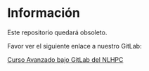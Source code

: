 # Información

Este repositorio quedará obsoleto.

Favor ver el siguiente enlace a nuestro GitLab:

[Curso Avanzado bajo GitLab del NLHPC](http://gitlab.nlhpc.cl/publico-nlhpc/curso-avanzado)
